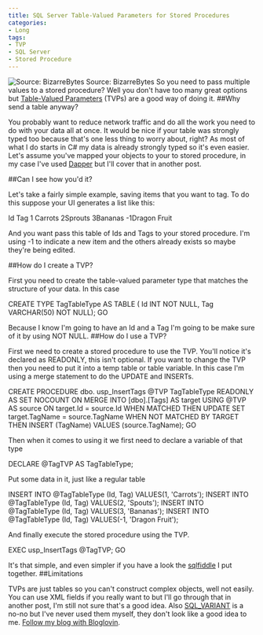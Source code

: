 ```yaml
---
title: SQL Server Table-Valued Parameters for Stored Procedures
categories:
- Long
tags:
- TVP
- SQL Server
- Stored Procedure
---
```


![Source: BizarreBytes](/squarespace_images/static_52001c0be4b09bc7c9f838c9_52224ed3e4b0ba9919a3e0e1_55203d7ae4b0f9cd71b4e2c5_1428176251127__img.jpg_) Source: BizarreBytes 
So you need to pass multiple values to a stored procedure? Well you don't have too many great options but 
[Table-Valued Parameters](https://msdn.microsoft.com/en-us/library/bb510489.aspx) (TVPs) are a good way of doing it. 
##Why send a table anyway?


You probably want to reduce network traffic and do all the work you need to do with your data all at once. It would be nice if your table was strongly typed too because that's one less thing to worry about, right? As most of what I do starts in C# my data is already strongly typed so it's even easier. Let's assume you've mapped your objects to your to stored procedure, in my case I've used 
[Dapper](https://github.com/StackExchange/dapper-dot-net) but I'll cover that in another post.

##Can I see how you'd it?


Let's take a fairly simple example, saving items that you want to tag. To do this suppose your UI generates a list like this:

Id Tag 1 Carrots 2Sprouts 3Bananas -1Dragon Fruit

And you want pass this table of Ids and Tags to your stored procedure. I'm using -1 to indicate a new item and the others already exists so maybe they're being edited.

##How do I create a TVP?


First you need to create the table-valued parameter type that matches the structure of your data. In this case

CREATE TYPE TagTableType AS TABLE ( Id INT NOT NULL, Tag VARCHAR(50) NOT NULL); GO

Because I know I'm going to have an Id and a Tag I'm going to be make sure of it by using 
NOT NULL. 
##How do I use a TVP?
 
First we need to create a stored procedure to use the TVP. You'll notice it's declared as READONLY, this isn't optional. If you want to change the TVP then you need to put it into a temp table or table variable. In this case I'm using a merge statement to do the UPDATE and INSERTs.

CREATE PROCEDURE dbo. usp_InsertTags @TVP TagTableType READONLY AS SET NOCOUNT ON MERGE INTO [dbo].[Tags] AS target USING @TVP AS source ON target.Id = source.Id WHEN MATCHED THEN UPDATE SET target.TagName = source.TagName WHEN NOT MATCHED BY TARGET THEN INSERT (TagName) VALUES (source.TagName); GO

Then when it comes to using it we first need to declare a variable of that type

DECLARE @TagTVP AS TagTableType;

Put some data in it, just like a regular table

INSERT INTO @TagTableType (Id, Tag) VALUES(1, 'Carrots'); INSERT INTO @TagTableType (Id, Tag) VALUES(2, 'Spouts'); INSERT INTO @TagTableType (Id, Tag) VALUES(3, 'Bananas'); INSERT INTO @TagTableType (Id, Tag) VALUES(-1, 'Dragon Fruit');

And finally execute the stored procedure using the TVP.

EXEC usp_InsertTags @TagTVP; GO

It's that simple, and even simpler if you have a look the 
[sqlfiddle](http://sqlfiddle.com/#!6/70efc/1/0) I put together. 
##Limitations
 
TVPs are just tables so you can't construct complex objects, well not easily. You can use XML fields if you really want to but I'll go through that in another post, I'm still not sure that's a good idea. Also 
[SQL_VARIANT](https://msdn.microsoft.com/en-us/library/ms173829.aspx) is a no-no but I've never used them myself, they don't look like a good idea to me. 
[Follow my blog with Bloglovin](http://www.bloglovin.com/blog/13928111/?claim=eamvbby3wnt).
